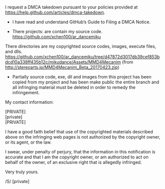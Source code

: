I request a DMCA takedown pursuant to your policies provided at
https://help.github.com/articles/dmca-takedown.

- I have read and understand GitHub’s Guide to Filing a DMCA Notice.

- There projects: are contain my source code.  
https://github.com/xchen100/ar_dancemiku

There directories are my copyrighted source codes, images, execute
files, and dlls.  
https://github.com/xchen100/ar_dancemiku/tree/d47872d3017db39cef853bdcd10a338ff435b12c/mikudance/Assets/MMD4Mecanim
(from http://stereoarts.jp/MMD4Mecanim_Beta_20170423.zip)

- Partially source code, exe, dll and images from this project has been
copied from my project and has been make public
the entire branch and all infringing material must be deleted in order
to remedy the infringement.

My contact information:

[PRIVATE]  
[private]  
[PRIVATE]  

I have a good faith belief that use of the copyrighted materials
described above on the infringing web pages is not authorized by the
copyright owner, or its agent, or the law.

I swear, under penalty of perjury, that the information in this
notification is accurate and that I am the copyright owner, or am
authorized to act on behalf of the owner, of an exclusive right that is
allegedly infringed.

Very truly yours.

/S/ [private]
